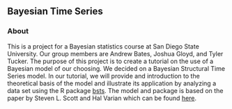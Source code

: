 ## Bayesian Time Series

### About

This is a project for a Bayesian statistics course at San Diego State University. Our group members are Andrew Bates, Joshua Gloyd, and Tyler Tucker. The purpose of this project is to create a tutorial on the use of a Bayesian model of our choosing. We decided on a Bayesian Structural Time Series model. In our tutorial, we will provide and introduction to the theoretical basis of the model and illustrate its application by analyzing a data set using the R package [bsts](https://cran.r-project.org/web/packages/bsts/index.html). The model and package is based on the paper by Steven L. Scott and Hal Varian which can be found [here](http://www.inderscience.com/offer.php?id=59942).
